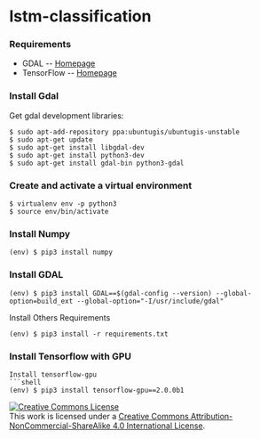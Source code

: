 # lstm-classification

### Requirements
* GDAL -- [Homepage](http://www.gdal.org)
* TensorFlow -- [Homepage](https://www.tensorflow.org)

### Install Gdal
Get gdal development libraries:
```shell
$ sudo apt-add-repository ppa:ubuntugis/ubuntugis-unstable
$ sudo apt-get update
$ sudo apt-get install libgdal-dev
$ sudo apt-get install python3-dev
$ sudo apt-get install gdal-bin python3-gdal
```

### Create and activate a virtual environment
```shell
$ virtualenv env -p python3
$ source env/bin/activate
```
### Install Numpy
```shell
(env) $ pip3 install numpy
```
### Install GDAL
```shell
(env) $ pip3 install GDAL==$(gdal-config --version) --global-option=build_ext --global-option="-I/usr/include/gdal"
```
Install Others Requirements
```shell
(env) $ pip3 install -r requirements.txt
```

### Install Tensorflow with GPU
```
Install tensorflow-gpu
```shell
(env) $ pip3 install tensorflow-gpu==2.0.0b1
```

<a rel="license" href="http://creativecommons.org/licenses/by-nc-sa/4.0/"><img alt="Creative Commons License" style="border-width:0" src="https://i.creativecommons.org/l/by-nc-sa/4.0/88x31.png" /></a><br />This work is licensed under a <a rel="license" href="http://creativecommons.org/licenses/by-nc-sa/4.0/">Creative Commons Attribution-NonCommercial-ShareAlike 4.0 International License</a>.
